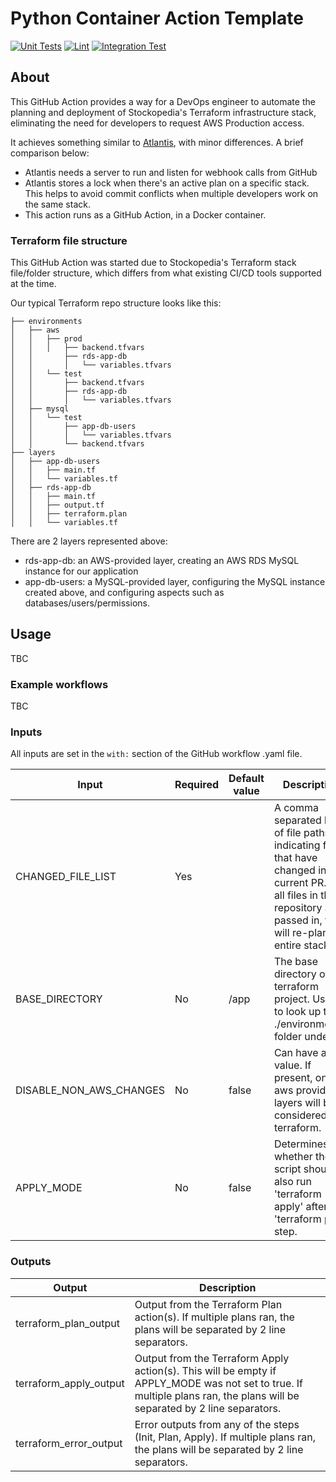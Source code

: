 # Python Container Action Template

[![Unit Tests](https://github.com/Stockopedia/action-run-terraform-on-pr/actions/workflows/unittests.yml/badge.svg)](https://github.com/Stockopedia/action-run-terraform-on-pr/actions/workflows/unittests.yml)
[![Lint](https://github.com/Stockopedia/action-run-terraform-on-pr/actions/workflows/python.yml/badge.svg)](https://github.com/Stockopedia/action-run-terraform-on-pr/actions/workflows/python.yml)
[![Integration Test](https://github.com/Stockopedia/action-run-terraform-on-pr/actions/workflows/integration.yml/badge.svg)](https://github.com/Stockopedia/action-run-terraform-on-pr/actions/workflows/integration.yml)

## About

This GitHub Action provides a way for a DevOps engineer to automate the planning and deployment of Stockopedia's Terraform infrastructure stack, eliminating the need for developers to request AWS Production access.

It achieves something similar to [Atlantis](https://github.com/runatlantis/atlantis), with minor differences. A brief comparison below:
* Atlantis needs a server to run and listen for webhook calls from GitHub
* Atlantis stores a lock when there's an active plan on a specific stack. This helps to avoid commit conflicts when multiple developers work on the same stack.
* This action runs as a GitHub Action, in a Docker container. 

### Terraform file structure

This GitHub Action was started due to Stockopedia's Terraform stack file/folder structure, which differs from what existing CI/CD tools supported at the time. 

Our typical Terraform repo structure looks like this:

```text
├── environments
│   ├── aws
│   │   ├── prod
│   │   │   ├── backend.tfvars
│   │       ├── rds-app-db
│   │       │   └── variables.tfvars
│   │   └── test
│   │       ├── backend.tfvars
│   │       ├── rds-app-db
│   │       │   └── variables.tfvars
│   ├── mysql
│   │   └── test
│   │       ├── app-db-users
│   │       │   └── variables.tfvars
│   │       └── backend.tfvars
├── layers
│   ├── app-db-users
│   │   ├── main.tf
│   │   └── variables.tf
│   ├── rds-app-db
│   │   ├── main.tf
│   │   ├── output.tf
│   │   ├── terraform.plan
│   │   └── variables.tf
```

There are 2 layers represented above:
* rds-app-db: an AWS-provided layer, creating an AWS RDS MySQL instance for our application
* app-db-users: a MySQL-provided layer, configuring the MySQL instance created above, and configuring aspects such as databases/users/permissions.

## Usage

TBC

### Example workflows

TBC

### Inputs

All inputs are set in the `with:` section of the GitHub workflow .yaml file.

| Input                         |       Required       |       Default value          |                      Description            |
|-------------------------------|----------------------|------------------------------|-----------------|
| CHANGED_FILE_LIST | Yes |  | A comma separated list of file paths, indicating files that have changed in the current PR. If all files in the repository are passed in, this will re-plan the entire stack. | 
| BASE_DIRECTORY | No | /app | The base directory of the terraform project. Used to look up the ./environments/ folder under it. |
| DISABLE_NON_AWS_CHANGES | No | false | Can have any value. If present, only aws provided layers will be considered by terraform. |
| APPLY_MODE | No | false | Determines whether the script should also run 'terraform apply' after the 'terraform plan' step. | 

### Outputs

| Output                                             | Description                                        |
|------------------------------------------------------|-----------------------------------------------|
| terraform_plan_output | Output from the Terraform Plan action(s). If multiple plans ran, the plans will be separated by 2 line separators. |
| terraform_apply_output | Output from the Terraform Apply action(s). This will be empty if APPLY_MODE was not set to true. If multiple plans ran, the plans will be separated by 2 line separators. |
| terraform_error_output | Error outputs from any of the steps (Init, Plan, Apply). If multiple plans ran, the plans will be separated by 2 line separators. |